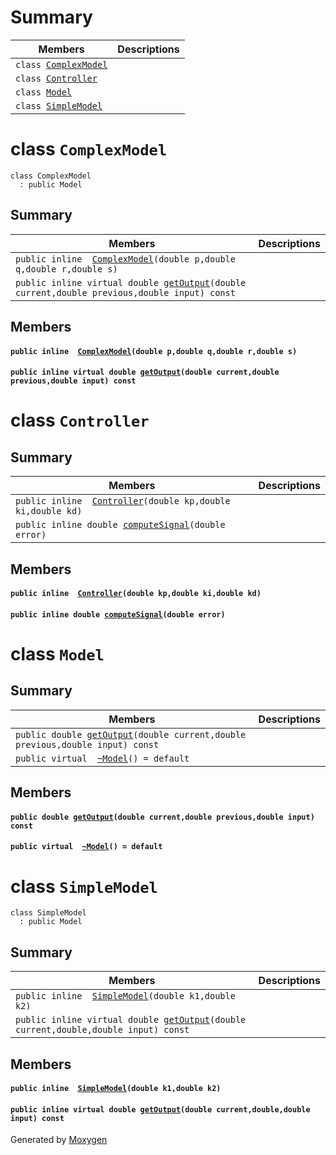 # Summary

 Members                        | Descriptions                                
--------------------------------|---------------------------------------------
`class `[`ComplexModel`](#class_complex_model) | 
`class `[`Controller`](#class_controller) | 
`class `[`Model`](#class_model) | 
`class `[`SimpleModel`](#class_simple_model) | 

# class `ComplexModel` 

```
class ComplexModel
  : public Model
```  

## Summary

 Members                        | Descriptions                                
--------------------------------|---------------------------------------------
`public inline  `[`ComplexModel`](#class_complex_model_1ae9e7a607909514ceb01a019b977ff052)`(double p,double q,double r,double s)` | 
`public inline virtual double `[`getOutput`](#class_complex_model_1a97933136ff4b3d564b5dc4fe70b61b86)`(double current,double previous,double input) const` | 

## Members

#### `public inline  `[`ComplexModel`](#class_complex_model_1ae9e7a607909514ceb01a019b977ff052)`(double p,double q,double r,double s)` 

#### `public inline virtual double `[`getOutput`](#class_complex_model_1a97933136ff4b3d564b5dc4fe70b61b86)`(double current,double previous,double input) const` 

# class `Controller` 

## Summary

 Members                        | Descriptions                                
--------------------------------|---------------------------------------------
`public inline  `[`Controller`](#class_controller_1abdb449a3a08c763564038155a5ffeb2f)`(double kp,double ki,double kd)` | 
`public inline double `[`computeSignal`](#class_controller_1abd09a4b02f6c73e9e775b6ac172ae636)`(double error)` | 

## Members

#### `public inline  `[`Controller`](#class_controller_1abdb449a3a08c763564038155a5ffeb2f)`(double kp,double ki,double kd)` 

#### `public inline double `[`computeSignal`](#class_controller_1abd09a4b02f6c73e9e775b6ac172ae636)`(double error)` 

# class `Model` 

## Summary

 Members                        | Descriptions                                
--------------------------------|---------------------------------------------
`public double `[`getOutput`](#class_model_1a1245190da3974ed7d4a581bdbaf38ba4)`(double current,double previous,double input) const` | 
`public virtual  `[`~Model`](#class_model_1a2efbe4ec768191fa70ad86f260ec2fd6)`() = default` | 

## Members

#### `public double `[`getOutput`](#class_model_1a1245190da3974ed7d4a581bdbaf38ba4)`(double current,double previous,double input) const` 

#### `public virtual  `[`~Model`](#class_model_1a2efbe4ec768191fa70ad86f260ec2fd6)`() = default` 

# class `SimpleModel` 

```
class SimpleModel
  : public Model
```  

## Summary

 Members                        | Descriptions                                
--------------------------------|---------------------------------------------
`public inline  `[`SimpleModel`](#class_simple_model_1a1f43b40a1d6a31983342222a1111bbf0)`(double k1,double k2)` | 
`public inline virtual double `[`getOutput`](#class_simple_model_1ad29d5435eaa91474864f6ebaa2676b1a)`(double current,double,double input) const` | 

## Members

#### `public inline  `[`SimpleModel`](#class_simple_model_1a1f43b40a1d6a31983342222a1111bbf0)`(double k1,double k2)` 

#### `public inline virtual double `[`getOutput`](#class_simple_model_1ad29d5435eaa91474864f6ebaa2676b1a)`(double current,double,double input) const` 

Generated by [Moxygen](https://sourcey.com/moxygen)